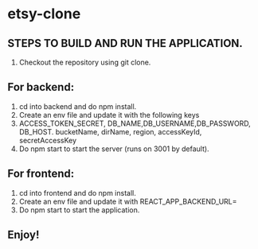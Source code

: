 # etsy-clone
## STEPS TO BUILD AND RUN THE APPLICATION.
1. Checkout the repository using git clone.

## For backend:
1. cd into backend and do npm install.
2. Create an env file and update it with the following keys
3. ACCESS_TOKEN_SECRET, DB_NAME,DB_USERNAME,DB_PASSWORD, DB_HOST. bucketName, dirName, region, accessKeyId, secretAccessKey
4. Do npm start to start the server (runs on 3001 by default).
## For frontend:
1. cd into frontend and do npm install.
2. Create an env file and update it with  REACT_APP_BACKEND_URL=<backendpath>
3. Do npm start to start the application.  

## Enjoy!
